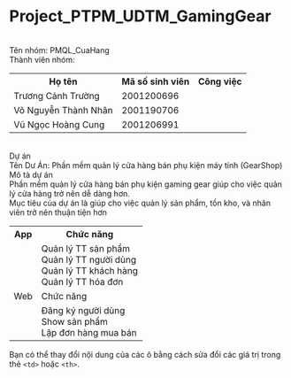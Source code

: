 # Project_PTPM_UDTM_GamingGear
<br>Tên nhóm: PMQL_CuaHang
<br>Thành viên nhóm: 
<table>
  <tr>
    <th>Họ tên</th>
    <th>Mã số sinh viên</th>
    <th>Công việc</th>
  </tr>
  <tr>
    <td>Trương Cảnh Trường</td>
    <td>2001200696</td>
    <td></td>
  </tr>
  <tr>
    <td>Võ Nguyễn Thành Nhân</td>
    <td>2001190706</td>
    <td></td>
  </tr>
  <tr>
    <td>Vũ Ngọc Hoàng Cung</td>
    <td>2001206991</td>
    <td></td>
  </tr>
</table>

<br>Dự án
<br> Tên Dư Án: Phần mềm quản lý cửa hàng bán phụ kiện máy tính (GearShop)
<br> Mô tả dự án
<br>Phần mềm quản lý cửa hàng bán phụ kiện gaming gear giúp cho việc quản lý cửa hàng trở nên dễ dàng hơn. <br>
Mục tiêu của dự án là giúp cho việc quản lý sản phẩm, tồn kho, và nhân viên trở nên thuận tiện hơn 
<br>
<table>
  <tr>
    <th>App</th>
    <th>Chức năng</th>
  </tr>
  <tr>
    <td></td>
    <td>Quản lý TT sản phẩm<br>Quản lý TT người dùng<br>Quản lý TT khách hàng<br>Quản lý TT hóa đơn</td>
  </tr>
  <tr>
    <td>Web</td>
    <td>Chức năng</td>
  </tr>
  <tr>
    <td></td>
    <td>Đăng ký người dùng<br>Show sản phẩm<br>Lập đơn hàng mua bán</td>
  </tr>
 
</table>

Bạn có thể thay đổi nội dung của các ô bằng cách sửa đổi các giá trị trong thẻ `<td>` hoặc `<th>`.
